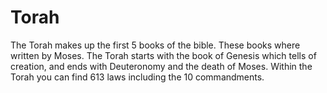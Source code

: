 # Torah



The Torah makes up the first 5 books of the bible. These books where written by Moses. The Torah starts with the
            book of Genesis which tells of creation, and ends with Deuteronomy and the death of Moses.
            Within the Torah you can find 613 laws including the 10 commandments.
